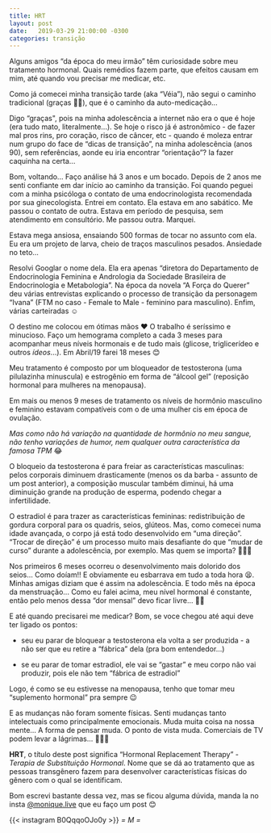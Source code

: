 ```yaml
---
title: HRT
layout: post
date:   2019-03-29 21:00:00 -0300
categories: transição
---
```


Alguns amigos “da época do meu irmão” têm curiosidade sobre meu tratamento hormonal. Quais remédios fazem parte, que efeitos causam em mim, até quando vou precisar me medicar, etc.

Como já comecei minha transição tarde (aka “Véia”), não segui o caminho tradicional (graças 🙏🏻), que é o caminho da auto-medicação...

Digo “graças", pois na minha adolescência a internet não era o que é hoje (era tudo mato, literalmente...). Se hoje o risco já é astronômico - de fazer mal pros rins, pro coração, risco de câncer, etc - quando é moleza entrar num grupo do face de “dicas de transição”, na minha adolescência (anos 90), sem referências, aonde eu iria encontrar “orientação”? Ia fazer caquinha na certa...

Bom, voltando... Faço análise há 3 anos e um bocado. Depois de 2 anos me senti confiante em dar início ao caminho da transição. Foi quando peguei com a minha psicóloga o contato de uma endocrinologista recomendada por sua ginecologista. Entrei em contato. Ela estava em ano sabático. Me passou o contato de outra. Estava em período de pesquisa, sem atendimento em consultório. Me passou outra. Marquei.

Estava mega ansiosa, ensaiando 500 formas de tocar no assunto com ela. Eu era um projeto de larva, cheio de traços masculinos pesados. Ansiedade no teto...

Resolvi Googlar o nome dela. Ela era apenas “diretora do Departamento de Endocrinologia Feminina e Andrologia da Sociedade Brasileira de Endocrinologia e Metabologia”. Na época da novela “A Força do Querer” deu várias entrevistas explicando o processo de transição da personagem “Ivana” (FTM no caso - Female to Male - feminino para masculino). Enfim, várias carteiradas ☺️

O destino me colocou em ótimas mãos ❤️ O trabalho é seríssimo e minucioso. Faço um hemograma completo a cada 3 meses para acompanhar meus níveis hormonais e de tudo mais (glicose, triglicerídeo e outros _ídeos_...). Em Abril/19 farei 18 meses 😊

Meu tratamento é composto por um bloqueador de testosterona (uma pilulazinha minuscula) e estrogênio em forma de “álcool gel” (reposição hormonal para mulheres na menopausa).

Em mais ou menos 9 meses de tratamento os níveis de hormônio masculino e feminino estavam compatíveis com o de uma mulher cis em época de ovulação.

_Mas como não há variação na quantidade de hormônio no meu sangue, não tenho variações de humor, nem qualquer outra característica da famosa TPM_ 😂

O bloqueio da testosterona é para freiar as características masculinas: pelos corporais diminuem drasticamente (menos os da barba - assunto de um post anterior), a composição muscular também diminui, há uma diminuição grande na produção de esperma, podendo chegar a infertilidade.

O estradiol é para trazer as características femininas: redistribuição de gordura corporal para os quadris, seios, glúteos. Mas, como comecei numa idade avançada, o corpo já está todo desenvolvido em “uma direção”. “Trocar de direção” é um processo muito mais desafiante do que “mudar de curso” durante a adolescência, por exemplo. Mas quem se importa? 💁🏻‍♀️

Nos primeiros 6 meses ocorreu o desenvolvimento mais dolorido dos seios... Como doíam!! E obviamente eu esbarrava em tudo a toda hora 😫. Minhas amigas diziam que é assim na adolescência. E todo mês na época da menstruação... Como eu falei acima, meu nível hormonal é constante, então pelo menos dessa “dor mensal” devo ficar livre... 🙏🏻

E até quando precisarei me medicar? Bom, se voce chegou até aqui deve ter ligado os pontos:

* seu eu parar de bloquear a testosterona ela volta a ser produzida - a não ser que eu retire a “fábrica” dela (pra bom entendedor...)

* se eu parar de tomar estradiol, ele vai se “gastar” e meu corpo não vai produzir, pois ele não tem “fábrica de estradiol”

Logo, é como se eu estivesse na menopausa, tenho que tomar meu “suplemento hormonal” pra sempre 😉

E as mudanças não foram somente físicas. Senti mudanças tanto intelectuais como principalmente emocionais. Muda muita coisa na nossa mente... A forma de pensar muda. O ponto de vista muda. Comerciais de TV podem levar a lágrimas... 🙆🏻‍♀️

**HRT**, o título deste post significa “Hormonal Replacement Therapy” - _Terapia de Substituição Hormonal_. Nome que se dá ao tratamento que as pessoas transgênero fazem para desenvolver características físicas do gênero com o qual se identificam.

Bom escrevi bastante dessa vez, mas se ficou alguma dúvida, manda la no insta [@monique.live](https://instagram.com/monique.live) que eu faço um post 😊

{{< instagram B0QqqoOJo0y >}}
  _= M =_

<!-- ![Evoluindo](/images/posts/2019/03/hrt.jpeg) -->
